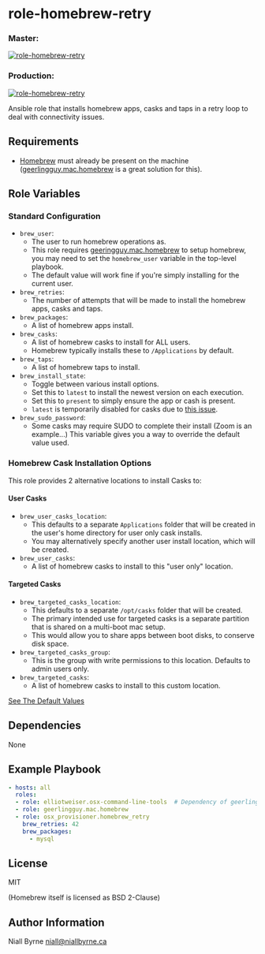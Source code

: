 # role-homebrew-retry

### Master:
[![role-homebrew-retry](https://github.com/osx-provisioner/role-homebrew-retry/actions/workflows/push.yml/badge.svg?branch=master)](https://github.com/osx-provisioner/role-homebrew-retry/actions/workflows/push.yml)

### Production:
[![role-homebrew-retry](https://github.com/osx-provisioner/role-homebrew-retry/actions/workflows/push.yml/badge.svg?branch=production)](https://github.com/osx-provisioner/role-homebrew-retry/actions/workflows/push.yml)

Ansible role that installs homebrew apps, casks and taps in a retry loop to deal with connectivity issues.

Requirements
------------

- [Homebrew](https://brew.sh/) must already be present on the machine ([geerlingguy.mac.homebrew](https://github.com/geerlingguy/ansible-collection-mac) is a great solution for this).

Role Variables
--------------

### Standard Configuration

- `brew_user`:
  - The user to run homebrew operations as.
  - This role requires [geeringguy.mac.homebrew](https://github.com/geerlingguy/ansible-collection-mac) to setup homebrew, you may need to set the `homebrew_user` variable in the top-level playbook.
  - The default value will work fine if you're simply installing for the current user.
- `brew_retries`:
  - The number of attempts that will be made to install the homebrew apps, casks and taps.
- `brew_packages`:
  - A list of homebrew apps install.
- `brew_casks`:
  - A list of homebrew casks to install for ALL users. 
  - Homebrew typically installs these to `/Applications` by default.
- `brew_taps`:
  - A list of homebrew taps to install.
- `brew_install_state`:
  - Toggle between various install options.
  - Set this to `latest` to install the newest version on each execution.
  - Set this to `present` to simply ensure the app or cash is present.
  - `latest` is temporarily disabled for casks due to [this issue](https://github.com/ansible-collections/community.general/issues/1647).
- `brew_sudo_password`:
  - Some casks may require SUDO to complete their install (Zoom is an example...)  This variable gives you a way to override the default value used.

### Homebrew Cask Installation Options

This role provides 2 alternative locations to install Casks to:

#### User Casks

- `brew_user_casks_location`: 
  - This defaults to a separate `Applications` folder that will be created in the user's home directory for user only cask installs.
  - You may alternatively specify another user install location, which will be created.
- `brew_user_casks`:
  - A list of homebrew casks to install to this "user only" location.
  
#### Targeted Casks

- `brew_targeted_casks_location`: 
  - This defaults to a separate `/opt/casks` folder that will be created.
  - The primary intended use for targeted casks is a separate partition that is shared on a multi-boot mac setup.
  - This would allow you to share apps between boot disks, to conserve disk space.
- `brew_targeted_casks_group`:
  - This is the group with write permissions to this location. Defaults to admin users only.
- `brew_targeted_casks`:
  - A list of homebrew casks to install to this custom location.


[See The Default Values](defaults/main.yml)

Dependencies
------------

None

Example Playbook
----------------

```yaml
- hosts: all
  roles:
  - role: elliotweiser.osx-command-line-tools  # Dependency of geerlingguy.mac.homebrew
  - role: geerlingguy.mac.homebrew
  - role: osx_provisioner.homebrew_retry
    brew_retries: 42
    brew_packages:
      - mysql
```

License
-------

MIT

(Homebrew itself is licensed as BSD 2-Clause)

Author Information
------------------

Niall Byrne <niall@niallbyrne.ca>
